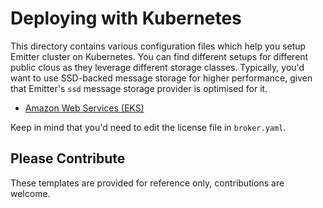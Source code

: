 # Deploying with Kubernetes 

This directory contains various configuration files which help you setup Emitter cluster on Kubernetes. You can find different setups for different public clous as they leverage different storage classes. Typically, you'd want to use SSD-backed message storage for higher performance, given that Emitter's `ssd` message storage provider is optimised for it.

* [Amazon Web Services (EKS)](aws)

Keep in mind that you'd need to edit the license file in `broker.yaml`. 

## Please Contribute

These templates are provided for reference only, contributions are welcome.